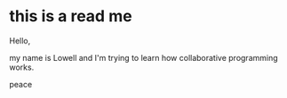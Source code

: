 # this is a read me

Hello,

my name is Lowell and I'm trying to learn how collaborative programming works.

peace
